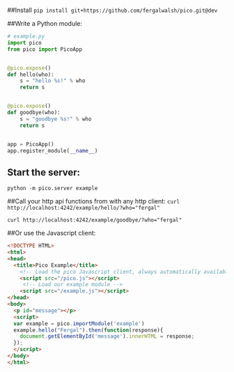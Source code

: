 ##Install
`pip install git+https://github.com/fergalwalsh/pico.git@dev`


##Write a Python module:
```python
# example.py
import pico
from pico import PicoApp


@pico.expose()
def hello(who):
    s = "hello %s!" % who
    return s


@pico.expose()
def goodbye(who):
    s = "goodbye %s!" % who
    return s


app = PicoApp()
app.register_module(__name__)

```

## Start the server:
`python -m pico.server example`


##Call your http api functions from with any http client:
`curl http://localhost:4242/example/hello/?who="fergal"`

`curl http://localhost:4242/example/goodbye/?who="fergal"`


##Or use the Javascript client:

```html
<!DOCTYPE HTML>
<html>
<head>
  <title>Pico Example</title>
    <!-- Load the pico Javascript client, always automatically available at /pico.js -->
    <script src="/pico.js"></script>
     <!-- Load our example module -->
    <script src="/example.js"></script>
</head>
<body>
  <p id="message"></p>
  <script>
  var example = pico.importModule('example')
  example.hello("Fergal").then(function(response){
    document.getElementById('message').innerHTML = response;  
  });
  </script>
</body>
</html>

```

